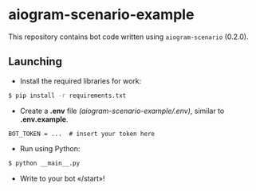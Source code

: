 # aiogram-scenario-example
This repository contains bot code written using `aiogram-scenario` (0.2.0).
## Launching
- Install the required libraries for work:
``` bash
$ pip install -r requirements.txt
```
- Create a **.env** file _(aiogram-scenario-example/.env)_, similar to **.env.example**.
``` .env
BOT_TOKEN = ...  # insert your token here
```
- Run using Python:
``` bash
$ python __main__.py
```
- Write to your bot «/start»!
